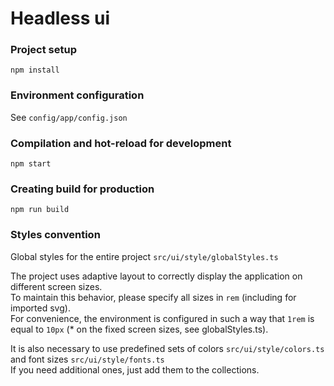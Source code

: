 # Headless ui

### Project setup
```
npm install
```

### Environment configuration
See ``config/app/config.json``

### Compilation and hot-reload for development
```
npm start
```

### Creating build for production
```
npm run build
```

### Styles convention
Global styles for the entire project
``
src/ui/style/globalStyles.ts
``

The project uses adaptive layout to correctly display the application on different screen sizes.\
To maintain this behavior, please specify all sizes in ``rem`` (including for imported svg).\
For convenience, the environment is configured in such a way that ``1rem`` is equal to ``10px`` (* on the fixed screen sizes, see globalStyles.ts).

It is also necessary to use predefined sets of colors ``src/ui/style/colors.ts`` and font sizes ``src/ui/style/fonts.ts``\
If you need additional ones, just add them to the collections.